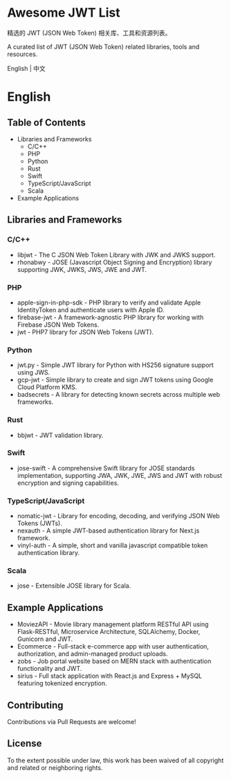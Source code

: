 # Awesome JWT List
精选的 JWT (JSON Web Token) 相关库、工具和资源列表。

A curated list of JWT (JSON Web Token) related libraries, tools and resources.

English | 中文

# English
## Table of Contents
- Libraries and Frameworks
  - C/C++
  - PHP
  - Python
  - Rust
  - Swift
  - TypeScript/JavaScript
  - Scala
- Example Applications
## Libraries and Frameworks
### C/C++
- libjwt - The C JSON Web Token Library with JWK and JWKS support.
- rhonabwy - JOSE (Javascript Object Signing and Encryption) library supporting JWK, JWKS, JWS, JWE and JWT.
### PHP
- apple-sign-in-php-sdk - PHP library to verify and validate Apple IdentityToken and authenticate users with Apple ID.
- firebase-jwt - A framework-agnostic PHP library for working with Firebase JSON Web Tokens.
- jwt - PHP7 library for JSON Web Tokens (JWT).
### Python
- jwt.py - Simple JWT library for Python with HS256 signature support using JWS.
- gcp-jwt - Simple library to create and sign JWT tokens using Google Cloud Platform KMS.
- badsecrets - A library for detecting known secrets across multiple web frameworks.
### Rust
- bbjwt - JWT validation library.
### Swift
- jose-swift - A comprehensive Swift library for JOSE standards implementation, supporting JWA, JWK, JWE, JWS and JWT with robust encryption and signing capabilities.
### TypeScript/JavaScript
- nomatic-jwt - Library for encoding, decoding, and verifying JSON Web Tokens (JWTs).
- nexauth - A simple JWT-based authentication library for Next.js framework.
- vinyl-auth - A simple, short and vanilla javascript compatible token authentication library.
### Scala
- jose - Extensible JOSE library for Scala.
## Example Applications
- MoviezAPI - Movie library management platform RESTful API using Flask-RESTful, Microservice Architecture, SQLAlchemy, Docker, Gunicorn and JWT.
- Ecommerce - Full-stack e-commerce app with user authentication, authorization, and admin-managed product uploads.
- zobs - Job portal website based on MERN stack with authentication functionality and JWT.
- sirius - Full stack application with React.js and Express + MySQL featuring tokenized encryption.
## Contributing
Contributions via Pull Requests are welcome!

## License
To the extent possible under law, this work has been waived of all copyright and related or neighboring rights.
